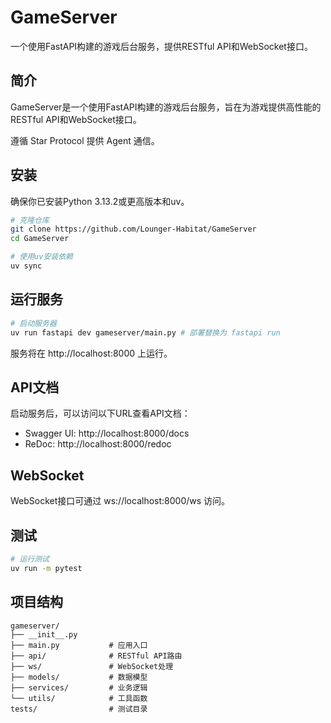 # GameServer

一个使用FastAPI构建的游戏后台服务，提供RESTful API和WebSocket接口。

## 简介

GameServer是一个使用FastAPI构建的游戏后台服务，旨在为游戏提供高性能的RESTful API和WebSocket接口。

遵循 Star Protocol 提供 Agent 通信。

## 安装

确保你已安装Python 3.13.2或更高版本和uv。

```bash
# 克隆仓库
git clone https://github.com/Lounger-Habitat/GameServer
cd GameServer

# 使用uv安装依赖
uv sync
```

## 运行服务

```bash
# 启动服务器
uv run fastapi dev gameserver/main.py # 部署替换为 fastapi run 
```

服务将在 http://localhost:8000 上运行。



## API文档

启动服务后，可以访问以下URL查看API文档：

- Swagger UI: http://localhost:8000/docs
- ReDoc: http://localhost:8000/redoc

## WebSocket

WebSocket接口可通过 ws://localhost:8000/ws 访问。

## 测试

```bash
# 运行测试
uv run -m pytest
```

## 项目结构

```
gameserver/
├── __init__.py
├── main.py           # 应用入口
├── api/              # RESTful API路由
├── ws/               # WebSocket处理
├── models/           # 数据模型
├── services/         # 业务逻辑
└── utils/            # 工具函数
tests/                # 测试目录
```